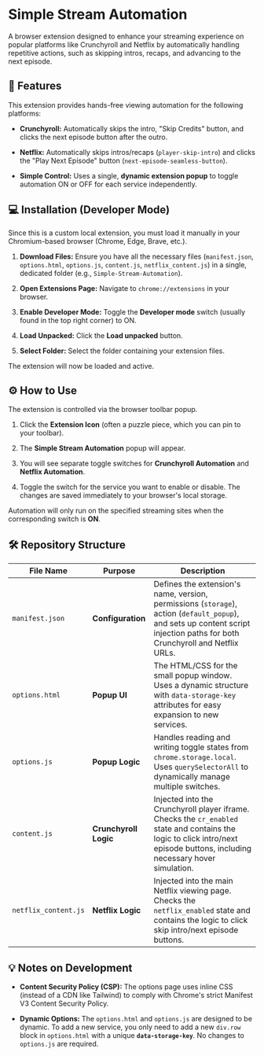 # Simple Stream Automation

A browser extension designed to enhance your streaming experience on popular platforms like Crunchyroll and Netflix by automatically handling repetitive actions, such as skipping intros, recaps, and advancing to the next episode.

## 🚀 Features

This extension provides hands-free viewing automation for the following platforms:

* **Crunchyroll:** Automatically skips the intro, "Skip Credits" button, and clicks the next episode button after the outro.

* **Netflix:** Automatically skips intros/recaps (`player-skip-intro`) and clicks the "Play Next Episode" button (`next-episode-seamless-button`).

* **Simple Control:** Uses a single, **dynamic extension popup** to toggle automation ON or OFF for each service independently.

## 💻 Installation (Developer Mode)

Since this is a custom local extension, you must load it manually in your Chromium-based browser (Chrome, Edge, Brave, etc.).

1. **Download Files:** Ensure you have all the necessary files (`manifest.json`, `options.html`, `options.js`, `content.js`, `netflix_content.js`) in a single, dedicated folder (e.g., `Simple-Stream-Automation`).

2. **Open Extensions Page:** Navigate to `chrome://extensions` in your browser.

3. **Enable Developer Mode:** Toggle the **Developer mode** switch (usually found in the top right corner) to ON.

4. **Load Unpacked:** Click the **Load unpacked** button.

5. **Select Folder:** Select the folder containing your extension files.

The extension will now be loaded and active.

## ⚙️ How to Use

The extension is controlled via the browser toolbar popup.

1. Click the **Extension Icon** (often a puzzle piece, which you can pin to your toolbar).

2. The **Simple Stream Automation** popup will appear.

3. You will see separate toggle switches for **Crunchyroll Automation** and **Netflix Automation**.

4. Toggle the switch for the service you want to enable or disable. The changes are saved immediately to your browser's local storage.

Automation will only run on the specified streaming sites when the corresponding switch is **ON**.

## 🛠️ Repository Structure

| **File Name** | **Purpose** | **Description** | 
 | ----- | ----- | ----- | 
| `manifest.json` | **Configuration** | Defines the extension's name, version, permissions (`storage`), action (`default_popup`), and sets up content script injection paths for both Crunchyroll and Netflix URLs. | 
| `options.html` | **Popup UI** | The HTML/CSS for the small popup window. Uses a dynamic structure with `data-storage-key` attributes for easy expansion to new services. | 
| `options.js` | **Popup Logic** | Handles reading and writing toggle states from `chrome.storage.local`. Uses `querySelectorAll` to dynamically manage multiple switches. | 
| `content.js` | **Crunchyroll Logic** | Injected into the Crunchyroll player iframe. Checks the `cr_enabled` state and contains the logic to click intro/next episode buttons, including necessary hover simulation. | 
| `netflix_content.js` | **Netflix Logic** | Injected into the main Netflix viewing page. Checks the `netflix_enabled` state and contains the logic to click skip intro/next episode buttons. | 

## 💡 Notes on Development

* **Content Security Policy (CSP):** The options page uses inline CSS (instead of a CDN like Tailwind) to comply with Chrome's strict Manifest V3 Content Security Policy.

* **Dynamic Options:** The `options.html` and `options.js` are designed to be dynamic. To add a new service, you only need to add a new `div.row` block in `options.html` with a unique **`data-storage-key`**. No changes to `options.js` are required.
